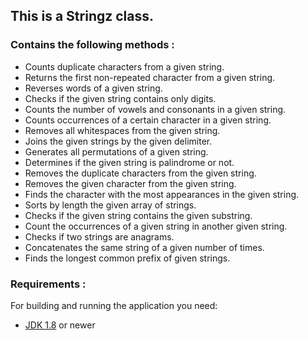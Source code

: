 ## This is a Stringz class.

### Contains the following methods : 
   - Counts duplicate characters from a given string.
   - Returns the first non-repeated character from a given string.
   - Reverses words of a given string.
   - Checks if the given string contains only digits.
   - Counts the number of vowels and consonants in a given string.
   - Counts occurrences of a certain character in a given string.
   - Removes all whitespaces from the given string.
   - Joins the given strings by the given delimiter.
   - Generates all permutations of a given string.
   - Determines if the given string is palindrome or not.
   - Removes the duplicate characters from the given string.
   - Removes the given character from the given string.
   - Finds the character with the most appearances in the given string.
   - Sorts by length the given array of strings.
   - Checks if the given string contains the given substring.
   - Count the occurrences of a given string in another given string.
   - Checks if two strings are anagrams.
   - Concatenates the same string of a given number of times.
   - Finds the longest common prefix of given strings.

### Requirements : 
For building and running the application you need:
- [JDK 1.8](https://www.oracle.com/tr/java/technologies/javase-downloads.html) or newer
